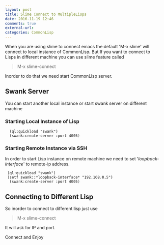 ```yaml
---
layout: post
title: Slime Connect to MultipleLisps
date: 2016-11-19 12:46
comments: true
external-url:
categories: CommonLisp
---
```

When you are using slime to connect emacs the default 'M-x slime' will connect to local
instance of CommonLisp. But If you want to connect to Lisps in different machine you can
use slime feature called
> M-x slime-connect

Inorder to do that we need start CommonLisp server.

##  Swank Server
You can start another local instance or start swank server on different machine

###  Starting Local Instance of Lisp

```common-lisp
  (ql:quickload "swank")
  (swank:create-server :port 4005)
```
###  Starting Remote Instance via SSH

In order to start Lisp instance on remote machine we need to set '*loopback-interface*' to remote-ip address.

```common-lisp
 (ql:quickload "swank")
 (setf swank::*loopback-interface* "192.168.0.5")
  (swank:create-server :port 4005)
```
##  Connecting to Different Lisp

So inorder to connect to different lisp just use

> M-x slime-connect

It will ask for IP and port.

Connect and Enjoy